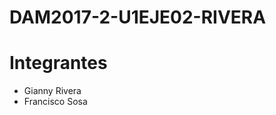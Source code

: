 # DAM2017-2-U1EJE02-RIVERA

<h1>Integrantes</h1>
<ul>
 <li>Gianny Rivera</li>
 <li>Francisco Sosa</li>

 </ul>